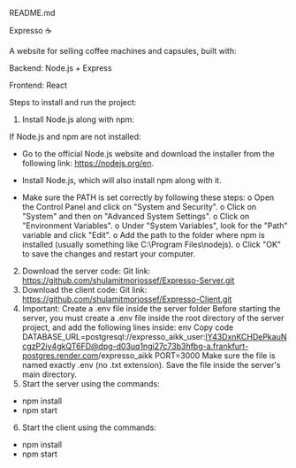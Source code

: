 README.md

Expresso ☕

A website for selling coffee machines and capsules, built with:

Backend: Node.js + Express

Frontend: React

Steps to install and run the project:

1. Install Node.js along with npm:

If Node.js and npm are not installed:
- Go to the official Node.js website and download the installer from the following link: https://nodejs.org/en.
- Install Node.js, which will also install npm along with it.


- Make sure the PATH is set correctly by following these steps:
o Open the Control Panel and click on "System and Security".
o Click on "System" and then on "Advanced System Settings".
o Click on "Environment Variables".
o Under "System Variables", look for the "Path" variable and click "Edit".
o Add the path to the folder where npm is installed (usually something like C:\Program Files\nodejs\).
o Click "OK" to save the changes and restart your computer.

2. Download the server code:
Git link: https://github.com/shulamitmorjossef/Expresso-Server.git 
3. Download the client code:
Git link: https://github.com/shulamitmorjossef/Expresso-Client.git
4. Important:
Create a .env file inside the server folder
Before starting the server, you must create a .env file inside the root directory of the server project,
and add the following lines inside:
env
Copy code
DATABASE_URL=postgresql://expresso_aikk_user:IY43DxnKCHDePkauNcgzP2iy4gkQT6FD@dpg-d03uq1ngi27c73b3hfbg-a.frankfurt-postgres.render.com/expresso_aikk
PORT=3000
Make sure the file is named exactly .env (no .txt extension).
Save the file inside the server's main directory.
5. Start the server using the commands:
- npm install
- npm start
6. Start the client using the commands:
- npm install
- npm start
